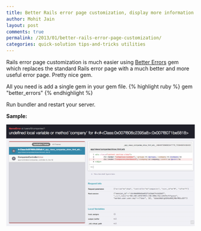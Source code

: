 ```yaml
---
title: Better Rails error page customization, display more information
author: Mohit Jain
layout: post
comments: true
permalink: /2013/01/better-rails-error-page-customization/
categories: quick-solution tips-and-tricks utilities
---
```


Rails error page customization is much easier using [Better Errors][1] gem which replaces the standard Rails error page with a much better and more useful error page. Pretty nice gem.

 [1]: https://github.com/charliesome/better_errors

All you need is add a single gem in your gem file.
{% highlight ruby %}
gem "better_errors"
{% endhighlight %}

Run bundler and restart your server.

**Sample:**

![Sample error page](/wp-content/uploads/2013/01/Screen-Shot-2013-01-26-at-2.22.25-AM.png?fit=1264,681)
